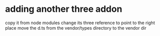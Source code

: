 # adding another three addon

copy it from node modules
change its three reference to point to the right place
move the d.ts from the vendor/types directory to the vendor dir